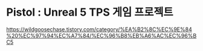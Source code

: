 # Pistol : Unreal 5 TPS 게임 프로젝트

https://wildgoosechase.tistory.com/category/%EA%B2%8C%EC%9E%84%20%EC%97%94%EC%A7%84/%EC%96%B8%EB%A6%AC%EC%96%BC5
